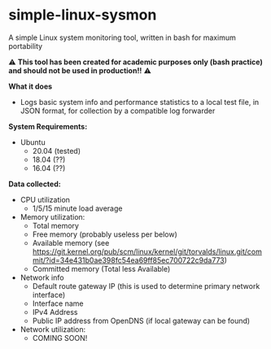 # simple-linux-sysmon
A simple Linux system monitoring tool, written in bash for maximum portability

⚠️ **This tool has been created for academic purposes only (bash practice) and should not be used in production!!** ⚠️

**What it does**
- Logs basic system info and performance statistics to a local test file, in JSON format, for collection by a compatible log forwarder

**System Requirements:**
- Ubuntu
  - 20.04 (tested)
  - 18.04 (??)
  - 16.04 (??)

**Data collected:**
- CPU utilization
  - 1/5/15 minute load average
- Memory utilization:
  - Total memory
  - Free memory (probably useless per below)
  - Available memory (see https://git.kernel.org/pub/scm/linux/kernel/git/torvalds/linux.git/commit/?id=34e431b0ae398fc54ea69ff85ec700722c9da773)
  - Committed memory (Total less Available)
- Network info
  - Default route gateway IP (this is used to determine primary network interface)
  - Interface name
  - IPv4 Address
  - Public IP address from OpenDNS (if local gateway can be found)
- Network utilization:
  - COMING SOON!
